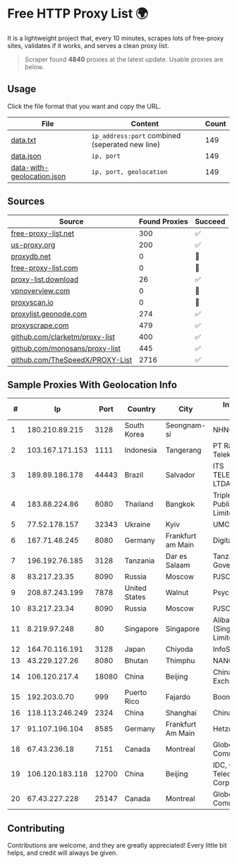 
# Free HTTP Proxy List 🌍

It is a lightweight project that, every 10 minutes, scrapes lots of free-proxy sites, validates if it works, and serves a clean proxy list.


> Scraper found **4840** proxies at the latest update. Usable proxies are below.

## Usage

Click the file format that you want and copy the URL.


|File|Content|Count|
|----|-------|-----|
|[data.txt](https://raw.githubusercontent.com/themiralay/Proxy-List-World/master/data.txt)|`ip_address:port` combined (seperated new line)|149|
|[data.json](https://raw.githubusercontent.com/themiralay/Proxy-List-World/master/data.json)|`ip, port`|149|
|[data-with-geolocation.json](https://raw.githubusercontent.com/themiralay/Proxy-List-World/master/data-with-geolocation.json)|`ip, port, geolocation`|149|

## Sources

|Source|Found Proxies|Succeed|
|------|-------------|-------|
|[free-proxy-list.net](https://free-proxy-list.net)|300|✅|
|[us-proxy.org](https://www.us-proxy.org)|200|✅|
|[proxydb.net](http://proxydb.net)|0|🚫|
|[free-proxy-list.com](https://free-proxy-list.com/?page=&port=&type%5B%5D=http&type%5B%5D=https&up_time=0&search=Search)|0|🚫|
|[proxy-list.download](https://www.proxy-list.download/HTTP)|26|✅|
|[vpnoverview.com](https://vpnoverview.com/privacy/anonymous-browsing/free-proxy-servers)|0|🚫|
|[proxyscan.io](https://www.proxyscan.io)|0|🚫|
|[proxylist.geonode.com](https://proxylist.geonode.com/api/proxy-list?limit=300&page=1&sort_by=lastChecked&sort_type=desc&protocols=http,https)|274|✅|
|[proxyscrape.com](https://api.proxyscrape.com/v2/?request=displayproxies&protocol=http&timeout=10000&country=all&ssl=all&anonymity=all)|479|✅|
|[github.com/clarketm/proxy-list](https://raw.githubusercontent.com/clarketm/proxy-list/master/proxy-list-raw.txt)|400|✅|
|[github.com/monosans/proxy-list](https://raw.githubusercontent.com/monosans/proxy-list/main/proxies/http.txt)|445|✅|
|[github.com/TheSpeedX/PROXY-List](https://raw.githubusercontent.com/TheSpeedX/PROXY-List/master/http.txt)|2716|✅|


## Sample Proxies With Geolocation Info

|#|Ip|Port|Country|City|Internet Service Provider|
|-|--|----|-------|----|-------------------------|
|1|180.210.89.215|3128|South Korea|Seongnam-si|NHNCLOUD|
|2|103.167.171.153|1111|Indonesia|Tangerang|PT Rajeg Media Telekomunikasi|
|3|189.89.186.178|44443|Brazil|Salvador|ITS TELECOMUNICACOES LTDA|
|4|183.88.224.86|8080|Thailand|Bangkok|Triple T Broadband Public Company Limited|
|5|77.52.178.157|32343|Ukraine|Kyiv|UMC|
|6|167.71.48.245|8080|Germany|Frankfurt am Main|DigitalOcean, LLC|
|7|196.192.76.185|3128|Tanzania|Dar es Salaam|Tanzania e-Government Agency|
|8|83.217.23.35|8090|Russia|Moscow|PJSC Rostelecom|
|9|208.87.243.199|7878|United States|Walnut|Psychz Networks|
|10|83.217.23.34|8090|Russia|Moscow|PJSC Rostelecom|
|11|8.219.97.248|80|Singapore|Singapore|Alibaba Cloud (Singapore) Private Limited|
|12|164.70.116.191|3128|Japan|Chiyoda|InfoSphere|
|13|43.229.127.26|8080|Bhutan|Thimphu|NANO|
|14|106.120.217.4|18080|China|Beijing|China Networks Inter-Exchange|
|15|192.203.0.70|999|Puerto Rico|Fajardo|Boom NET|
|16|118.113.246.249|2324|China|Shanghai|Chinanet|
|17|91.107.196.104|8585|Germany|Frankfurt Am Main|Hetzner Online AG|
|18|67.43.236.18|7151|Canada|Montreal|GloboTech Communications|
|19|106.120.183.118|12700|China|Beijing|IDC, China Telecommunications Corporation|
|20|67.43.227.228|25147|Canada|Montreal|GloboTech Communications|



## Contributing

Contributions are welcome, and they are greatly appreciated! Every
little bit helps, and credit will always be given.

